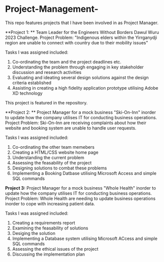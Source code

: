 # Project-Management-
This repo features projects that I have been involved in as Project Manager. 

**Project 1: **
Team Leader for the Engineers Without Borders Dawul Wuru 2023 Challenge. 
Project Problem: "Indigenous elders within the Yirrganydji region are unable to connect with country due to their mobility issues"

Tasks I was assigned included:
1. Co-ordinating the team and the project deadlines etc.
2. Understanding the problem through engaging in key stakeholder discussion and research activities
3. Evaluating and ideating several design solutions against the design criteria established 
4. Assisting in creating a high fidelity application prototype utilising Adobe XD technology

This project is featured in the repository.

**Project 2: **
Project Manager for a mock business "Ski-On-Inn" inorder to update how the company utilises IT for conducting business operations.
Project Problem: Ski-On-Inn are receiving complaints about how their website and booking system are unable to handle user requests. 

Tasks I was assigned included:
1. Co-ordinating the other team memebers
2. Creating a HTML/CSS website home page
3. Understanding the current problem 
4. Assessing the feasability of the project
5. Designing solutions to combat these problems
6. Implementing a Booking Datbase utilising Microsoft Access and simple SQL commands

**Project 3:**
Project Manager for a mock business "Whole Health" inorder to update how the company utilises IT for conducting business operations.
Project Problem: Whole Health are needing to update business operations inorder to cope with increasing patient data. 

Tasks I was assigned included:
1. Creating a requirements report
2. Examining the feasability of solutions
3. Desiging the solution
4. Implementing a Database system utilising Microsoft ACcess and simple SQL commands 
5. Assessing the ethical issues of the project
6. Discussing the implementation plan 

